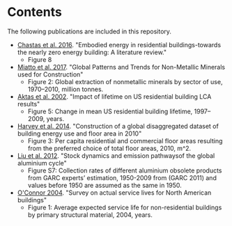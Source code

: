﻿# Contents

The following publications are included in this repository.

- [Chastas et al. 2016](Chastas2016/Chastas2016.md). "Embodied energy in residential buildings-towards the nearly zero energy building: A literature review."
  - Figure 8
- [Miatto et al. 2017](Miatto2017/Miatto2017.md). "Global Patterns and Trends for Non-Metallic Minerals used for Construction"
  - Figure 2: Global extraction of nonmetallic minerals by sector of use, 1970–2010, million tonnes.
- [Aktas et al. 2002](Aktas2002/Aktas2002.md). "Impact of lifetime on US residential building LCA results"
  - Figure 5: Change in mean US residential building lifetime, 1997–2009, years.
- [Harvey et al. 2014](Harvey2014/Harvey2014.md). "Construction of a global disaggregated dataset of building energy use and floor area in 2010"
  - Figure 3: Per capita residential and commercial floor areas resulting from the preferred choice of total floor areas, 2010, m^2.
- [Liu et al. 2012](Liu2012/Liu2012.md). "Stock dynamics and emission pathwaysof the global aluminium cycle"
  - Figure S7: Collection rates of different aluminium obsolete products from GARC experts’ estimation, 1950-2009 from (GARC 2011) and values before 1950 are assumed as the same in 1950.
- [O'Connor 2004](OConnor2004/OConnor2004.md). "Survey on actual service lives for North American buildings"
  - Figure 1: Average expected service life for non-residential buildings by primary structural material, 2004, years.


